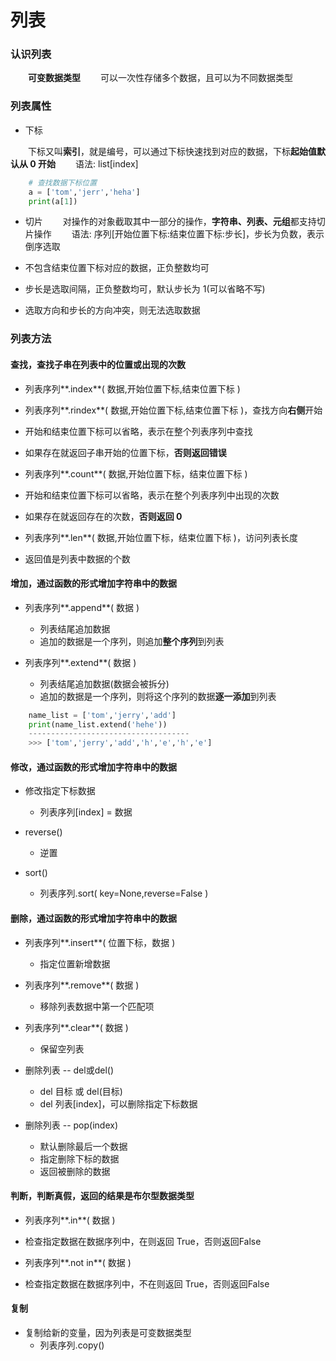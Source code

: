 # 列表
### 认识列表
&emsp;&emsp;**可变数据类型**
&emsp;&emsp;可以一次性存储多个数据，且可以为不同数据类型

### 列表属性
*  下标

&emsp;&emsp;下标又叫**索引**，就是编号，可以通过下标快速找到对应的数据，下标**起始值默认从 0 开始** 
&emsp;&emsp;语法: list[index]


```python 
    # 查找数据下标位置
    a = ['tom','jerr','heha']
    print(a[1])

```


*  切片
&emsp;&emsp;对操作的对象截取其中一部分的操作，**字符串、列表、元组**都支持切片操作
&emsp;&emsp;语法: 序列[开始位置下标:结束位置下标:步长]，步长为负数，表示倒序选取

  *  不包含结束位置下标对应的数据，正负整数均可
  *  步长是选取间隔，正负整数均可，默认步长为 1(可以省略不写)
  *  选取方向和步长的方向冲突，则无法选取数据


### 列表方法 
#### 查找，查找子串在列表中的位置或出现的次数

*  列表序列**.index**( 数据,开始位置下标,结束位置下标 )
  *  列表序列**.rindex**( 数据,开始位置下标,结束位置下标 )，查找方向**右侧**开始
  *  开始和结束位置下标可以省略，表示在整个列表序列中查找
  *  如果存在就返回子串开始的位置下标，**否则返回错误** 
  
  
*  列表序列**.count**( 数据,开始位置下标，结束位置下标 )
  *  开始和结束位置下标可以省略，表示在整个列表序列中出现的次数
  *  如果存在就返回存在的次数，**否则返回 0**
  
  
*  列表序列**.len**( 数据,开始位置下标，结束位置下标 )，访问列表长度
  *  返回值是列表中数据的个数



#### 增加，通过函数的形式增加字符串中的数据

* 列表序列**.append**( 数据 )
  *  列表结尾追加数据
  *  追加的数据是一个序列，则追加**整个序列**到列表
  

* 列表序列**.extend**( 数据 )
  *  列表结尾追加数据(数据会被拆分)
  *  追加的数据是一个序列，则将这个序列的数据**逐一添加**到列表



```python
    name_list = ['tom','jerry','add']
    print(name_list.extend('hehe'))
    ------------------------------------
    >>> ['tom','jerry','add','h','e','h','e']

```

#### 修改，通过函数的形式增加字符串中的数据

* 修改指定下标数据
  *  列表序列[index] = 数据

* reverse()
  *  逆置


* sort()
  *  列表序列.sort( key=None,reverse=False )


#### 删除，通过函数的形式增加字符串中的数据

* 列表序列**.insert**( 位置下标，数据 )
  * 指定位置新增数据
  

* 列表序列**.remove**( 数据 )
  * 移除列表数据中第一个匹配项


* 列表序列**.clear**( 数据 )
  * 保留空列表
  

* 删除列表 -- del或del()
  * del 目标 或 del(目标)
  * del 列表[index]，可以删除指定下标数据
  
  
* 删除列表 -- pop(index)
  * 默认删除最后一个数据
  * 指定删除下标的数据
  * 返回被删除的数据


#### 判断，判断真假，返回的结果是布尔型数据类型

*  列表序列**.in**( 数据 )
  *  检查指定数据在数据序列中，在则返回 True，否则返回False
  

*  列表序列**.not in**( 数据 )
  *  检查指定数据在数据序列中，不在则返回 True，否则返回False


#### 复制

* 复制给新的变量，因为列表是可变数据类型
  *  列表序列.copy()





















